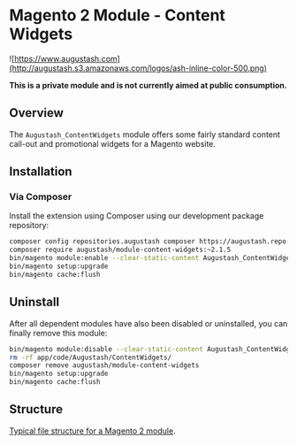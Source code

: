 # Magento 2 Module - Content Widgets

![https://www.augustash.com](http://augustash.s3.amazonaws.com/logos/ash-inline-color-500.png)

**This is a private module and is not currently aimed at public consumption.**

## Overview

The `Augustash_ContentWidgets` module offers some fairly standard content call-out and promotional widgets for a Magento website.

## Installation

### Via Composer

Install the extension using Composer using our development package repository:

```bash
composer config repositories.augustash composer https://augustash.repo.repman.io
composer require augustash/module-content-widgets:~2.1.5
bin/magento module:enable --clear-static-content Augustash_ContentWidgets
bin/magento setup:upgrade
bin/magento cache:flush
```

## Uninstall

After all dependent modules have also been disabled or uninstalled, you can finally remove this module:

```bash
bin/magento module:disable --clear-static-content Augustash_ContentWidgets
rm -rf app/code/Augustash/ContentWidgets/
composer remove augustash/module-content-widgets
bin/magento setup:upgrade
bin/magento cache:flush
```

## Structure

[Typical file structure for a Magento 2 module](http://devdocs.magento.com/guides/v2.4/extension-dev-guide/build/module-file-structure.html).
